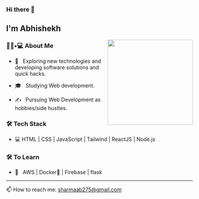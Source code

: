### Hi there 👋<h2> I'm Abhishekh</h2>

<img align='right' src="https://media.giphy.com/media/M9gbBd9nbDrOTu1Mqx/giphy.gif" width="230">

<h3> 👨🏻•💻 About Me </h3>



- 🤔 &nbsp; Exploring new technologies and developing software solutions and quick hacks.

- 🎓 &nbsp; Studying Web development.

- ✍️ &nbsp; Pursuing Web Development as hobbies/side hustles.



<h3>🛠 Tech Stack</h3>

- 💻 HTML | CSS | JavaScript | Tailwind | ReactJS | Node.js

<!--

- 🔧 &nbsp; Git 

-->



<h3>🛠 To Learn</h3>

- 🔧 &nbsp; AWS | Docker🐳 | Firebase | flask

<hr>


📫 How to reach me: sharmaab275@gmail.com


<br/><br/>



<br/>

<br/>

<br><br>


<!--
**Abhishekh-creator/Abhishekh-creator** is a ✨ _special_ ✨ repository because its `README.md` (this file) appears on your GitHub profile.

Here are some ideas to get you started:

- 🔭 I’m currently working on ...
- 🌱 I’m currently learning ...
- 👯 I’m looking to collaborate on ...
- 🤔 I’m looking for help with ...
- 💬 Ask me about ...
- 📫 How to reach me: ...
- 😄 Pronouns: ...
- ⚡ Fun fact: ...
-->
